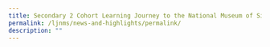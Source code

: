 ```yaml
---
title: Secondary 2 Cohort Learning Journey to the National Museum of Singapore
permalink: /ljnms/news-and-highlights/permalink/
description: ""
---
```

